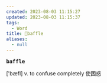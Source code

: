 ```yaml
---
created: 2023-08-03 11:15:27
updated: 2023-08-03 11:15:37
tags:
  - Word
title: 📖baffle
aliases:
  - null
---
```


<pre><strong>baffle</strong></pre>
['bæfl]
v. to confuse completely 使困惑
